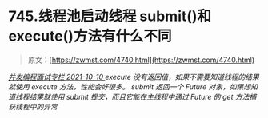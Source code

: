 <!--yml
category: 未分类
date: 0001-01-01 00:00:00
-->

# 745.线程池启动线程 submit()和 execute()方法有什么不同

> 原文：[https://zwmst.com/4740.html](https://zwmst.com/4740.html)

   [ *并发编程面试专栏* ](https://zwmst.com/%e5%b9%b6%e5%8f%91%e7%bc%96%e7%a8%8b%e9%9d%a2%e8%af%95%e4%b8%93%e6%a0%8f)*[ <time datetime="2021-10-10T22:16:37+08:00"> 2021-10-10 </time> ](https://zwmst.com/4740.html)  execute 没有返回值，如果不需要知道线程的结果就使用 execute 方法，性能会好很多。
submit 返回一个 Future 对象，如果想知道线程结果就使用 submit 提交，而且它能在主线程中通过 Future 的 get 方法捕获线程中的异常*